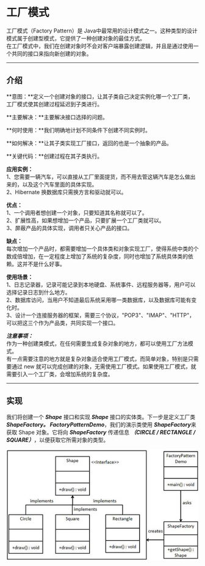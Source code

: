 # 工厂模式
工厂模式（Factory Pattern）是 Java中最常用的设计模式之一。这种类型的设计模式属于创建型模式，它提供了一种创建对象的最佳方式。     
在工厂模式中，我们在创建对象时不会对客户端暴露创建逻辑，并且是通过使用一个共同的接口来指向新创建的对象。

---
## 介绍   
  
**意图：**定义一个创建对象的接口，让其子类自己决定实例化哪一个工厂类，工厂模式使其创建过程延迟到子类进行。         

**主要解决：**主要解决接口选择的问题。       
       
**何时使用：**我们明确地计划不同条件下创建不同实例时。       
    
**如何解决：**让其子类实现工厂接口，返回的也是一个抽象的产品。      

**关键代码：**创建过程在其子类执行。      

**应用实例：**     
1、您需要一辆汽车，可以直接从工厂里面提货，而不用去管这辆汽车是怎么做出来的，以及这个汽车里面的具体实现。      
2、Hibernate 换数据库只需换方言和驱动就可以。         

**优点：**     
1、一个调用者想创建一个对象，只要知道其名称就可以了。          
2、扩展性高，如果想增加一个产品，只要扩展一个工厂类就可以。         
3、屏蔽产品的具体实现，调用者只关心产品的接口。      

**缺点：**    
每次增加一个产品时，都需要增加一个具体类和对象实现工厂，使得系统中类的个数成倍增加，在一定程度上增加了系统的复杂度，同时也增加了系统具体类的依赖。这并不是什么好事。         

**使用场景：**     
1、日志记录器，记录可能记录到本地硬盘、系统事件、远程服务器等，用户可以选择记录日志到什么地方。             
2、数据库访问，当用户不知道最后系统采用哪一类数据库，以及数据库可能有变化时。        
3、设计一个连接服务器的框架，需要三个协议，"POP3"、"IMAP"、"HTTP"，可以把这三个作为产品类，共同实现一个接口。         
     
***注意事项：***     
作为一种创建类模式，在任何需要生成复杂对象的地方，都可以使用工厂方法模式。     
有一点需要注意的地方就是复杂对象适合使用工厂模式，而简单对象，特别是只需要通过 new 就可以完成创建的对象，无需使用工厂模式。如果使用工厂模式，就需要引入一个工厂类，会增加系统的复杂度。         


---
## 实现     
我们将创建一个 ***Shape*** 接口和实现 ***Shape*** 接口的实体类。下一步是定义工厂类 ***ShapeFactory。
FactoryPatternDemo***，我们的演示类使用 ***ShapeFactory***来获取 Shape 对象。它将向 ***ShapeFactory*** 传递信息 ***（CIRCLE / RECTANGLE / SQUARE）***，以便获取它所需对象的类型。     

![工厂模式](https://github.com/d470969047h/learn/blob/master/learn-designPattern/src/main/java/com/daihui/factory/resources/factory_pattern_uml_diagram.jpg)
            
